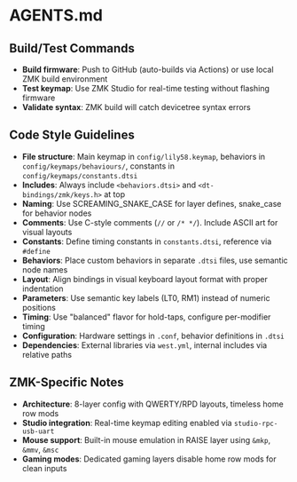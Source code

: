 # AGENTS.md

## Build/Test Commands
- **Build firmware**: Push to GitHub (auto-builds via Actions) or use local ZMK build environment
- **Test keymap**: Use ZMK Studio for real-time testing without flashing firmware
- **Validate syntax**: ZMK build will catch devicetree syntax errors

## Code Style Guidelines
- **File structure**: Main keymap in `config/lily58.keymap`, behaviors in `config/keymaps/behaviours/`, constants in `config/keymaps/constants.dtsi`
- **Includes**: Always include `<behaviors.dtsi>` and `<dt-bindings/zmk/keys.h>` at top
- **Naming**: Use SCREAMING_SNAKE_CASE for layer defines, snake_case for behavior nodes
- **Comments**: Use C-style comments (`//` or `/* */`). Include ASCII art for visual layouts
- **Constants**: Define timing constants in `constants.dtsi`, reference via `#define`
- **Behaviors**: Place custom behaviors in separate `.dtsi` files, use semantic node names
- **Layout**: Align bindings in visual keyboard layout format with proper indentation
- **Parameters**: Use semantic key labels (LT0, RM1) instead of numeric positions
- **Timing**: Use "balanced" flavor for hold-taps, configure per-modifier timing
- **Configuration**: Hardware settings in `.conf`, behavior definitions in `.dtsi`
- **Dependencies**: External libraries via `west.yml`, internal includes via relative paths

## ZMK-Specific Notes
- **Architecture**: 8-layer config with QWERTY/RPD layouts, timeless home row mods
- **Studio integration**: Real-time keymap editing enabled via `studio-rpc-usb-uart`
- **Mouse support**: Built-in mouse emulation in RAISE layer using `&mkp`, `&mmv`, `&msc`
- **Gaming modes**: Dedicated gaming layers disable home row mods for clean inputs